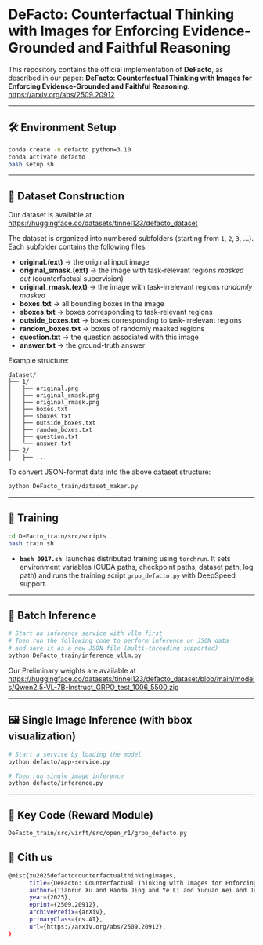 # DeFacto: Counterfactual Thinking with Images for Enforcing Evidence-Grounded and Faithful Reasoning

This repository contains the official implementation of **DeFacto**, as described in our paper:
**DeFacto: Counterfactual Thinking with Images for Enforcing Evidence-Grounded and Faithful Reasoning**.
https://arxiv.org/abs/2509.20912

---

## 🛠️ Environment Setup

```bash
conda create -n defacto python=3.10
conda activate defacto
bash setup.sh
```

---

## 📂 Dataset Construction

Our dataset is available at https://huggingface.co/datasets/tinnel123/defacto_dataset

The dataset is organized into numbered subfolders (starting from `1`, `2`, `3`, …).
Each subfolder contains the following files:

* **original.(ext)** → the original input image
* **original\_smask.(ext)** → the image with task-relevant regions *masked out* (counterfactual supervision)
* **original\_rmask.(ext)** → the image with task-irrelevant regions *randomly masked*
* **boxes.txt** → all bounding boxes in the image
* **sboxes.txt** → boxes corresponding to task-relevant regions
* **outside\_boxes.txt** → boxes corresponding to task-irrelevant regions
* **random\_boxes.txt** → boxes of randomly masked regions
* **question.txt** → the question associated with this image
* **answer.txt** → the ground-truth answer

Example structure:

```
dataset/
├── 1/
│   ├── original.png
│   ├── original_smask.png
│   ├── original_rmask.png
│   ├── boxes.txt
│   ├── sboxes.txt
│   ├── outside_boxes.txt
│   ├── random_boxes.txt
│   ├── question.txt
│   └── answer.txt
├── 2/
│   ├── ...
```

To convert JSON-format data into the above dataset structure:

```bash
python DeFacto_train/dataset_maker.py
```

---

## 🚀 Training

```bash
cd DeFacto_train/src/scripts
bash train.sh
```

* **`bash 0917.sh`**: launches distributed training using `torchrun`.
  It sets environment variables (CUDA paths, checkpoint paths, dataset path, log path) and runs the training script `grpo_defacto.py` with DeepSpeed support.

---

## 🔎 Batch Inference

```bash
# Start an inference service with vllm first
# Then run the following code to perform inference on JSON data
# and save it as a new JSON file (multi-threading supported)
python DeFacto_train/inference_vllm.py
```

Our Preliminary weights are  available at https://huggingface.co/datasets/tinnel123/defacto_dataset/blob/main/models/Qwen2.5-VL-7B-Instruct_GRPO_test_1006_5500.zip

---

## 🖼️ Single Image Inference (with bbox visualization)

```bash
# Start a service by loading the model
python defacto/app-service.py

# Then run single image inference
python defacto/inference.py
```

---

## 📜 Key Code (Reward Module)

```bash
DeFacto_train/src/virft/src/open_r1/grpo_defacto.py
```
## 📜 Cith us

```bash
@misc{xu2025defactocounterfactualthinkingimages,
      title={DeFacto: Counterfactual Thinking with Images for Enforcing Evidence-Grounded and Faithful Reasoning}, 
      author={Tianrun Xu and Haoda Jing and Ye Li and Yuquan Wei and Jun Feng and Guanyu Chen and Haichuan Gao and Tianren Zhang and Feng Chen},
      year={2025},
      eprint={2509.20912},
      archivePrefix={arXiv},
      primaryClass={cs.AI},
      url={https://arxiv.org/abs/2509.20912}, 
}
```




